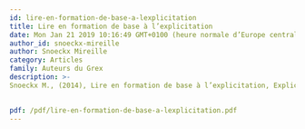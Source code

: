 ```yaml
---
id: lire-en-formation-de-base-a-lexplicitation
title: Lire en formation de base à l’explicitation
date: Mon Jan 21 2019 10:16:49 GMT+0100 (heure normale d’Europe centrale)
author_id: snoeckx-mireille
author: Snoeckx Mireille
category: Articles
family: Auteurs du Grex
description: >-
Snoeckx M., (2014), Lire en formation de base à l’explicitation, Expliciter n° 103, p. 47-51

 
pdf: /pdf/lire-en-formation-de-base-a-lexplicitation.pdf
---
```


